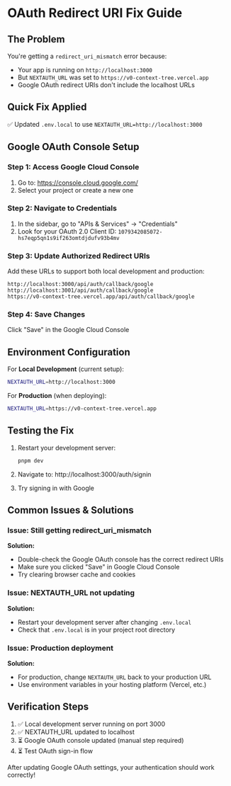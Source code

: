 # OAuth Redirect URI Fix Guide

## The Problem
You're getting a `redirect_uri_mismatch` error because:
- Your app is running on `http://localhost:3000`
- But `NEXTAUTH_URL` was set to `https://v0-context-tree.vercel.app`
- Google OAuth redirect URIs don't include the localhost URLs

## Quick Fix Applied
✅ Updated `.env.local` to use `NEXTAUTH_URL=http://localhost:3000`

## Google OAuth Console Setup

### Step 1: Access Google Cloud Console
1. Go to: https://console.cloud.google.com/
2. Select your project or create a new one

### Step 2: Navigate to Credentials
1. In the sidebar, go to "APIs & Services" → "Credentials"
2. Look for your OAuth 2.0 Client ID: `1079342085072-hs7eqp5qn1s9if263omtdjdufv93b4mv`

### Step 3: Update Authorized Redirect URIs
Add these URLs to support both local development and production:

```
http://localhost:3000/api/auth/callback/google
http://localhost:3001/api/auth/callback/google
https://v0-context-tree.vercel.app/api/auth/callback/google
```

### Step 4: Save Changes
Click "Save" in the Google Cloud Console

## Environment Configuration

For **Local Development** (current setup):
```bash
NEXTAUTH_URL=http://localhost:3000
```

For **Production** (when deploying):
```bash
NEXTAUTH_URL=https://v0-context-tree.vercel.app
```

## Testing the Fix

1. Restart your development server:
   ```bash
   pnpm dev
   ```

2. Navigate to: http://localhost:3000/auth/signin

3. Try signing in with Google

## Common Issues & Solutions

### Issue: Still getting redirect_uri_mismatch
**Solution:** 
- Double-check the Google OAuth console has the correct redirect URIs
- Make sure you clicked "Save" in Google Cloud Console
- Try clearing browser cache and cookies

### Issue: NEXTAUTH_URL not updating
**Solution:**
- Restart your development server after changing `.env.local`
- Check that `.env.local` is in your project root directory

### Issue: Production deployment
**Solution:**
- For production, change `NEXTAUTH_URL` back to your production URL
- Use environment variables in your hosting platform (Vercel, etc.)

## Verification Steps

1. ✅ Local development server running on port 3000
2. ✅ NEXTAUTH_URL updated to localhost
3. ⏳ Google OAuth console updated (manual step required)
4. ⏳ Test OAuth sign-in flow

After updating Google OAuth settings, your authentication should work correctly!
